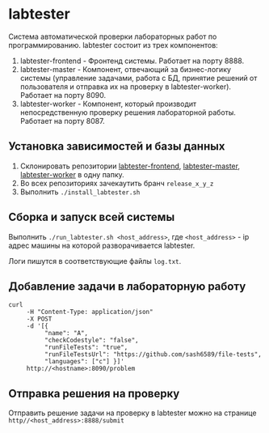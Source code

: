 # labtester
Система автоматической проверки лабораторных работ по программированию.
labtester состоит из трех компонентов:
1) labtester-frontend - Фронтенд системы. Работает на порту 8888.
2) labtester-master - Компонент, отвечающий за бизнес-логику системы (управление задачами, работа с БД, принятие решений от пользователя и отправка их на проверку в labtester-worker). Работает на порту 8090.
3) labtester-worker - Компонент, который производит непосредственную проверку решения лабораторной работы. Работает на порту 8087.
## Установка зависимостей и базы данных
1) Склонировать репозитории [labtester-frontend](https://github.com/sash6589/labtester-frontend), [labtester-master](https://github.com/sash6589/labtester-master), [labtester-worker](https://github.com/sash6589/labtester-worker) в одну папку.
2) Во всех репозиториях зачекаутить бранч `release_x_y_z`
3) Выполнить `./install_labtester.sh`
## Сборка и запуск всей системы
Выполнить `./run_labtester.sh <host_address>`, где `<host_address>` - ip адрес машины на которой разворачивается labtester.

Логи пишутся в соответствующие файлы `log.txt`.
## Добавление задачи в лабораторную работу
``` 
curl 
     -H "Content-Type: application/json" 
     -X POST 
     -d '[{
          "name": "A", 
          "checkCodestyle": "false", 
          "runFileTests": "true", 
          "runFileTestsUrl": "https://github.com/sash6589/file-tests", 
          "languages": ["c"] }]' 
     http://<hostname>:8090/problem
 ```
 ## Отправка решения на проверку
 Отправить решение задачи на проверку в labtester можно на странице `http//<host_address>:8888/submit`
